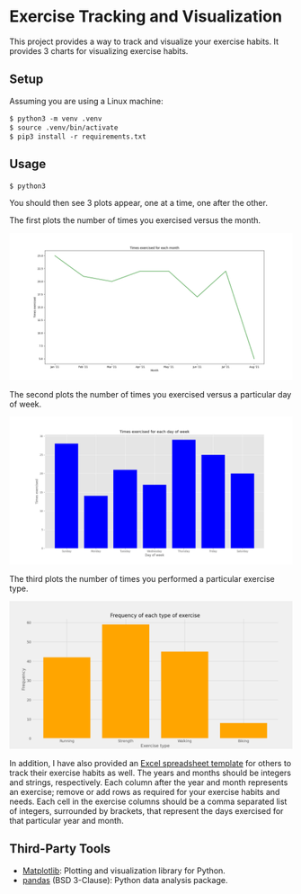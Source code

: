 # Exercise Tracking and Visualization

This project provides a way to track and visualize your exercise habits. It provides 3 charts for
visualizing exercise habits.


## Setup

Assuming you are using a Linux machine:

```
$ python3 -m venv .venv
$ source .venv/bin/activate
$ pip3 install -r requirements.txt
```

## Usage

```
$ python3 
```

You should then see 3 plots appear, one at a time, one after the other.

The first plots the number of times you exercised versus the month.

![Exercise count vs. month](doc/ExerciseCountVSMonth.png)


The second plots the number of times you exercised versus a particular day of week.

![Exercise count vs. weekday](doc/ExerciseCountVSWeekDay.png)


The third plots the number of times you performed a particular exercise type.

![Exercise Frequency](doc/ExerciseFrequency.png)


In addition, I have also provided an
[Excel spreadsheet template](doc/exercise_tracker_template.xlsx) for others to track their exercise
habits as well. The years and months should be integers and strings, respectively. Each column after
the year and month represents an exercise; remove or add rows as required for your exercise habits
and needs. Each cell in the exercise columns should be a comma separated list of integers, surrounded
by brackets, that represent the days exercised for that particular year and month.


## Third-Party Tools

- [Matplotlib](https://matplotlib.org/): Plotting and visualization library for Python.
- [pandas](https://github.com/pandas-dev/pandas) (BSD 3-Clause): Python data analysis package.

